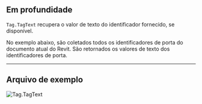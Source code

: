## Em profundidade
`Tag.TagText` recupera o valor de texto do identificador fornecido, se disponível.

No exemplo abaixo, são coletados todos os identificadores de porta do documento atual do Revit. São retornados os valores de texto dos identificadores de porta.
___
## Arquivo de exemplo

![Tag.TagText](./Revit.Elements.Tag.TagText_img.jpg)

